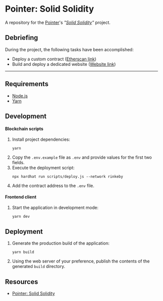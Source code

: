 # Pointer: Solid Solidity

A repository for the [Pointer](https://www.pointer.gg/)'s *"[Solid Solidity](https://www.pointer.gg/tutorials/solid-solidity)"* project.

## Debriefing

During the project, the following tasks have been accomplished:
- Deploy a custom contract ([Etherscan link](https://rinkeby.etherscan.io/address/0x386202d7744234A28A689A4A1E60fD9C472EC4fC))
- Build and deploy a dedicated website ([Website link](https://pointer-solidity-keyboards.netlify.app/))

<hr />

## Requirements

- [Node.js](https://nodejs.org/en/)
- [Yarn](https://classic.yarnpkg.com/)

## Development

#### Blockchain scripts

1. Install project dependencies:
	```
    yarn
    ```
2. Copy the `.env.example` file as `.env` and provide values for the first two fields.
3. Execute the deployment script:
	```
    npx hardhat run scripts/deploy.js --network rinkeby
    ```
4. Add the contract address to the `.env` file.

#### Frontend client

1. Start the application in development mode:
	```
    yarn dev
    ```

## Deployment

1. Generate the production build of the application:
	```
    yarn build
    ```
2. Using the web server of your preference, publish the contents of the generated `build` directory.

## Resources
- [Pointer: Solid Solidity](https://www.pointer.gg/tutorials/solid-solidity)